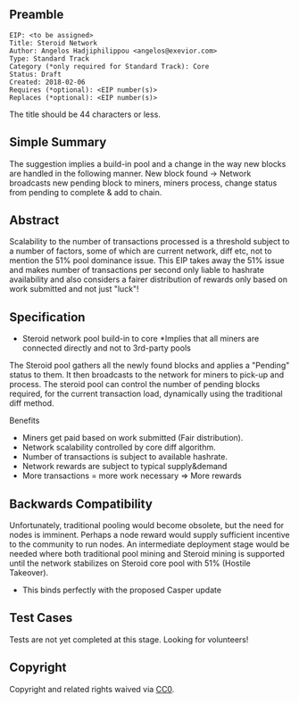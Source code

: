 ## Preamble

    EIP: <to be assigned>
    Title: Steroid Network
    Author: Angelos Hadjiphilippou <angelos@exevior.com>
    Type: Standard Track
    Category (*only required for Standard Track): Core 
    Status: Draft
    Created: 2018-02-06
    Requires (*optional): <EIP number(s)>
    Replaces (*optional): <EIP number(s)>

The title should be 44 characters or less.

## Simple Summary
The suggestion implies a build-in pool and a change in the way new blocks are handled in the following manner. New block found -> Network broadcasts new pending block to miners, miners process, change status from pending to complete & add to chain.

## Abstract

Scalability to the number of transactions processed is a threshold subject to a number of factors, some of which are current network, diff etc, not to mention the 51% pool dominance issue. This EIP takes away the 51% issue and makes number of transactions per second only liable to hashrate availability and also considers a fairer distribution of rewards only based on work submitted and not just "luck"!

## Specification

* Steroid network pool build-in to core
*Implies that all miners are connected directly and not to 3rd-party pools

The Steroid pool gathers all the newly found blocks and applies a "Pending" status to them. It then broadcasts to the network for miners to pick-up and process. The steroid pool can control the number of pending blocks required, for the current transaction load, dynamically using the traditional diff method.

Benefits
* Miners get paid based on work submitted (Fair distribution).
* Network scalability controlled by core diff algorithm.
* Number of transactions is subject to available hashrate.
* Network rewards are subject to typical supply&demand 
* More transactions = more work necessary => More rewards

## Backwards Compatibility
Unfortunately, traditional pooling would become obsolete, but the need for nodes is imminent. Perhaps a node reward would supply sufficient incentive to the community to run nodes.
An intermediate deployment stage would be needed where both traditional pool mining and Steroid mining is supported until the network stabilizes on Steroid core pool with 51% (Hostile Takeover).

* This binds perfectly with the proposed Casper update

## Test Cases
Tests are not yet completed at this stage. Looking for volunteers!

## Copyright
Copyright and related rights waived via [CC0](https://creativecommons.org/publicdomain/zero/1.0/).
